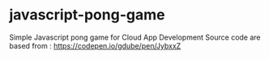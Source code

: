 # javascript-pong-game
Simple Javascript pong game for Cloud App Development
Source code are based from : https://codepen.io/gdube/pen/JybxxZ
